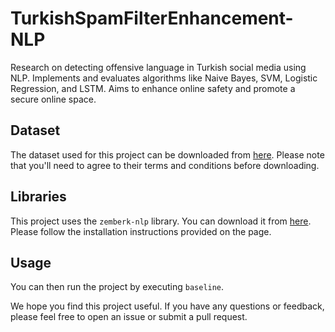 # TurkishSpamFilterEnhancement-NLP
Research on detecting offensive language in Turkish social media using NLP. Implements and evaluates algorithms like Naive Bayes, SVM, Logistic Regression, and LSTM. Aims to enhance online safety and promote a secure online space.

## Dataset

The dataset used for this project can be downloaded from [here](https://www.kaggle.com/cuneytdemir/turkish-spam-dataset). Please note that you'll need to agree to their terms and conditions before downloading.

## Libraries

This project uses the `zemberk-nlp` library. You can download it from [here](https://github.com/ahmetaa/zemberek-nlp). Please follow the installation instructions provided on the page.

## Usage

You can then run the project by executing `baseline`.

We hope you find this project useful. If you have any questions or feedback, please feel free to open an issue or submit a pull request.
